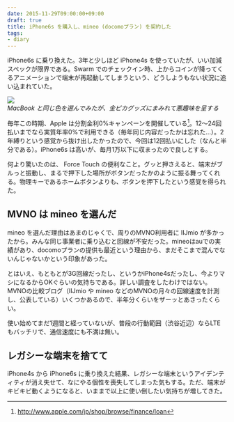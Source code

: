 ```yaml
---
date: 2015-11-29T09:00:00+09:00
draft: true
title: iPhone6s を購入し、mineo (docomoプラン) を契約した
tags:
- diary
---
```

iPhone6s に乗り換えた。3年と少しほど iPhone4s を使っていたが、いい加減スペックが限界である。Swarm でのチェックイン時、上からコインが降ってくるアニメーションで端末が再起動してしまうという、どうしようもない状況に追い込まれていた。

[![](http://30d.jp/img/hfm/public/8898c3bc-42d2-4d27-84a5-e4bcce99193d_large.jpg)](http://30d.jp/img/hfm/public/8898c3bc-42d2-4d27-84a5-e4bcce99193d_original.jpg)  
_MacBook と同じ色を選んでみたが、金ピカグッズにまみれて悪趣味を呈する_

毎年この時期、Apple は分割金利0%キャンペーンを開催している[^1]。12〜24回払いまでなら実質年率0%で利用できる（毎年同じ内容だったかは忘れた...）。2年縛りという感覚から抜け出したかったので、今回は12回払いにした（なんと半分である）。iPhone6s は高いが、毎月1万以下に収まったので良しとする。

何より驚いたのは、 Force Touch の便利なこと。グッと押さえると、端末がブルっと振動し、まるで押下した場所がボタンだったかのように振る舞ってくれる。物理キーであるホームボタンよりも、ボタンを押下したという感覚を得られた。

MVNO は mineo を選んだ
---

mineo を選んだ理由はあまのじゃくで、周りのMVNO利用者に IIJmio が多かったから。みんな同じ事業者に乗り込むと回線が不安だった。mineoはauでの実績があり、docomoプランの提供も最近という理由から、まだそこまで混んでないんじゃないかという印象があった。

とはいえ、もともとが3G回線だったし、というかiPhone4sだったし、今よりマシになるからOKぐらいの気持ちである。詳しい調査をしたわけではない。MVNOの比較ブログ（IIJmio や mineo などのMVNOの月々の回線速度を計測し、公表している）いくつかあるので、半年分くらいをザーッとあさったくらい。

使い始めてまだ1週間と経っていないが、普段の行動範囲（渋谷近辺）ならLTEもバッチリで、通信速度にも不満は無い。

レガシーな端末を捨てて
---

iPhone4s から iPhone6s に乗り換えた結果、レガシーな端末というアイデンティティが消え失せて、なにやる個性を喪失してしまった気もする。ただ、端末がキビキビ動くようになると、いままで以上に使い倒したい気持ちが増してきた。

[^1]: http://www.apple.com/jp/shop/browse/finance/loan
